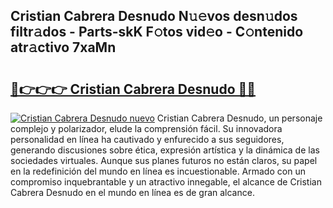 ## Cristian Cabrera Desnudo N𝚞𝚎vos desn𝚞dos filtr𝚊dos - Parts-skK F𝚘tos vid𝚎o - C𝚘ntenido atr𝚊ctivo 7xaMn

# <h2><a href="http://mb5jes3.tromn.icu/?c=Cristian+Cabrera+Desnudo">🔗👉👉👉 Cristian Cabrera Desnudo 🔗🔗</a></h2>

[![Cristian Cabrera Desnudo nuevo](https://i.imgur.com/pEAQMta.gif)](http://mb5jes3.tromn.icu/?c=Cristian+Cabrera+Desnudo)
Cristian Cabrera Desnudo, un personaje complejo y polarizador, elude la comprensión fácil. Su innovadora personalidad en línea ha cautivado y enfurecido a sus seguidores, generando discusiones sobre ética, expresión artística y la dinámica de las sociedades virtuales. Aunque sus planes futuros no están claros, su papel en la redefinición del mundo en línea es incuestionable. Armado con un compromiso inquebrantable y un atractivo innegable, el alcance de Cristian Cabrera Desnudo en el mundo en línea es de gran alcance.
